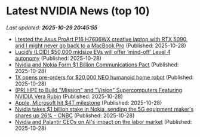 # Latest NVIDIA News (top 10)
_Last updated: **2025-10-29 20:45:55**_

- [I tested the Asus ProArt P16 H7606WX creative laptop with RTX 5090, and I might never go back to a MacBook Pro](https://www.techradar.com/computing/asus-proart-p16-h7606wx-laptop-review) (Published: 2025-10-28)
- [Lucid’s (LCID) $50,000 midsize EVs will offer ‘mind-off’ Level 4 autonomy](http://electrek.co/2025/10/28/lucids-lcid-50000-evs-will-offer-mind-off-level-4-autonomy/) (Published: 2025-10-28)
- [Nvidia and Nokia Form $1 Billion Communications Pact](https://www.pymnts.com/partnerships/2025/nvidia-and-nokia-form-1-billion-communications-pact/) (Published: 2025-10-28)
- [1X opens pre-orders for $20,000 NEO humanoid home robot](https://www.notebookcheck.net/1X-opens-pre-orders-for-20-000-NEO-humanoid-home-robot.1149203.0.html) (Published: 2025-10-28)
- [(PR) HPE to Build "Mission" and "Vision" Supercomputers Featuring NVIDIA Vera Rubin](https://www.techpowerup.com/342352/hpe-to-build-mission-and-vision-supercomputers-featuring-nvidia-vera-rubin) (Published: 2025-10-28)
- [Apple, Microsoft hit $4T milestone](https://biztoc.com/x/e9434fe31faf8391) (Published: 2025-10-28)
- [Nvidia takes $1 billion stake in Nokia, sending the 5G equipment maker's shares up 26% - CNBC](https://slashdot.org/firehose.pl?op=view&amp;id=179899530) (Published: 2025-10-28)
- [Nvidia and Palantir CEOs on AI's impact on the labor market](https://biztoc.com/x/90ab5d491373a4d1) (Published: 2025-10-28)
